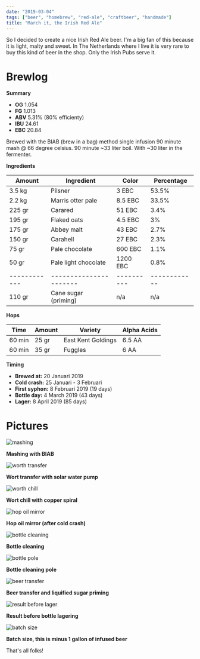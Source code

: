 ```yaml
---
date: "2019-03-04"
tags: ["beer", "homebrew", "red-ale", "craftbeer", "handmade"]
title: "March it, the Irish Red Ale"
---
```


So I decided to create a nice Irish Red Ale beer. I'm a big fan of this because it is light, malty and sweet. In 
 The Netherlands where I live it is very rare to buy this kind of beer in the shop. Only the Irish Pubs serve it.

# Brewlog

**Summary**

* **OG** 1.054
* **FG** 1.013
* **ABV** 5.31% (80% efficienty)
* **IBU** 24.61
* **EBC** 20.84

Brewed with the BIAB (brew in a bag) method single infusion 90 minute mash @ 66 degree celsius. 90 minute ~33 liter boil. With ~30 liter in the fermenter.

**Ingredients**

| Amount     | Ingredient           | Color    | Percentage |
|------------|----------------------|----------|------------|
| 3.5 kg     | Pilsner              | 3 EBC    | 53.5%      |
| 2.2 kg     | Marris otter pale    | 8.5 EBC  | 33.5%      |
| 225 gr     | Carared              | 51 EBC   | 3.4%       |
| 195 gr     | Flaked oats          | 4.5 EBC  | 3%         |
| 175 gr     | Abbey malt           | 43 EBC   | 2.7%       |
| 150 gr     | Carahell             | 27 EBC   | 2.3%       |
| 75 gr      | Pale chocolate       | 600 EBC  | 1.1%       |
| 50 gr      | Pale light chocolate | 1200 EBC | 0.8%       |
|------------|----------------------|----------|------------|
| 110 gr     | Cane sugar (priming) | n/a      | n/a        |

**Hops**

| Time   | Amount | Variety            | Alpha Acids |
|--------|--------|--------------------|-------------|
| 60 min | 25 gr  | East Kent Goldings | 6.5 AA      |
| 60 min | 35 gr  | Fuggles            | 6   AA      |


**Timing**

* **Brewed at:** 20 Januari 2019
* **Cold crash:** 25 Januari - 3 Februari
* **First syphon:** 8 Februari 2019 (19 days)
* **Bottle day:** 4 March 2019 (43 days)
* **Lager:** 8 April 2019 (85 days)

# Pictures

![mashing](/images/beer/20190304/IMG_1633.JPG)

**Mashing with BIAB**

![worth transfer](/images/beer/20190304/IMG_1635.JPG)

**Wort transfer with solar water pump**

![worth chill](/images/beer/20190304/IMG_1639.JPG)

**Wort chill with copper spiral**

![hop oil mirror](/images/beer/20190304/IMG_1859.JPG)

**Hop oil mirror (after cold crash)**

![bottle cleaning](/images/beer/20190304/IMG_1924.JPG)

**Bottle cleaning**

![bottle pole](/images/beer/20190304/IMG_1923.JPG)

**Bottle cleaning pole**

![beer transfer](/images/beer/20190304/IMG_1959.JPG)

**Beer transfer and liquified sugar priming**

![result before lager](/images/beer/20190304/IMG_1973.JPG)

**Result before bottle lagering**

![batch size](/images/beer/20190304/IMG_1974.JPG)

**Batch size, this is minus 1 gallon of infused beer**

That's all folks!
